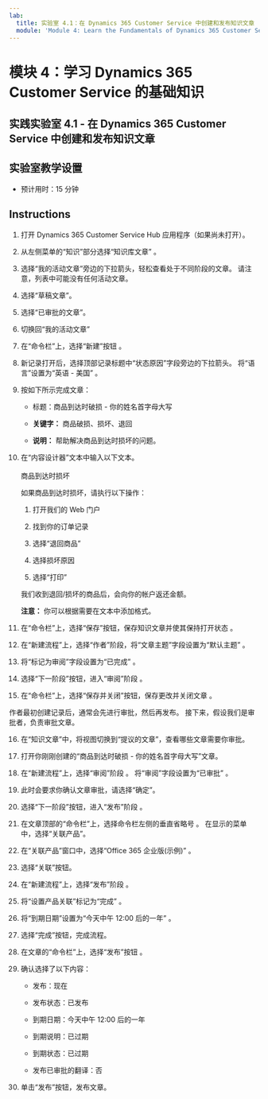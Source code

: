 ```yaml
---
lab:
  title: 实验室 4.1：在 Dynamics 365 Customer Service 中创建和发布知识文章
  module: 'Module 4: Learn the Fundamentals of Dynamics 365 Customer Service'
---
```


<a name="module-4-learn-the-fundamentals-of-dynamics-365-customer-service"></a>模块 4：学习 Dynamics 365 Customer Service 的基础知识
========================

## <a name="practice-lab-41---create-and-publish-a-knowledge-article-in-dynamics-365-customer-service"></a>实践实验室 4.1 - 在 Dynamics 365 Customer Service 中创建和发布知识文章

## <a name="lab-setup"></a>实验室教学设置

  - 预计用时：15 分钟

## <a name="instructions"></a>Instructions

1. 打开 Dynamics 365 Customer Service Hub 应用程序（如果尚未打开）。 

2. 从左侧菜单的“知识”部分选择“知识库文章” 。 

3. 选择“我的活动文章”旁边的下拉箭头，轻松查看处于不同阶段的文章。 请注意，列表中可能没有任何活动文章。

4. 选择“草稿文章”。 

5. 选择“已审批的文章”。 

6. 切换回“我的活动文章”

7. 在“命令栏”上，选择“新建”按钮 。 

8. 新记录打开后，选择顶部记录标题中“状态原因”字段旁边的下拉箭头。 将“语言”设置为“英语 - 美国” 。

9. 按如下所示完成文章：

    - 标题：商品到达时破损 - 你的姓名首字母大写

    - **关键字：** 商品破损、损坏、退回

    - **说明：** 帮助解决商品到达时损坏的问题。 

10. 在“内容设计器”文本中输入以下文本。   
‎  
‎   商品到达时损坏

    如果商品到达时损坏，请执行以下操作：

    1. 打开我们的 Web 门户

    2. 找到你的订单记录

    3. 选择“退回商品”

    4. 选择损坏原因

    5. 选择“打印”

    我们收到退回/损坏的商品后，会向你的帐户返还金额。

    **注意：** 你可以根据需要在文本中添加格式。 

11. 在“命令栏”上，选择“保存”按钮，保存知识文章并使其保持打开状态 。 

12. 在“新建流程”上，选择“作者”阶段，将“文章主题”字段设置为“默认主题”   。 

13. 将“标记为审阅”字段设置为“已完成” 。

14. 选择“下一阶段”按钮，进入“审阅”阶段 。

15. 在“命令栏”上，选择“保存并关闭”按钮，保存更改并关闭文章 。

作者最初创建记录后，通常会先进行审批，然后再发布。 接下来，假设我们是审批者，负责审批文章。 

16. 在“知识文章”中，将视图切换到“提议的文章”，查看哪些文章需要你审批。 

17. 打开你刚刚创建的“商品到达时破损 - 你的姓名首字母大写”文章。

18. 在“新建流程”上，选择“审阅”阶段 。 将“审阅”字段设置为“已审批” 。

19. 此时会要求你确认文章审批，请选择“确定”。 

20. 选择“下一阶段”按钮，进入“发布”阶段 。 

21. 在文章顶部的“命令栏”上，选择命令栏左侧的垂直省略号 。 在显示的菜单中，选择“关联产品”。 

22. 在“关联产品”窗口中，选择“Office 365 企业版(示例)” 。

23. 选择“关联”按钮。 

24. 在“新建流程”上，选择“发布”阶段 。 

25. 将“设置产品关联”标记为“完成” 。 

26. 将“到期日期”设置为“今天中午 12:00 后的一年” 。 

27. 选择“完成”按钮，完成流程。 

28. 在文章的“命令栏”上，选择“发布”按钮 。 

29. 确认选择了以下内容：

    - 发布：现在

    - 发布状态：已发布

    - 到期日期：今天中午 12:00 后的一年

    - 到期说明：已过期

    - 到期状态：已过期

    - 发布已审批的翻译：否
    
30. 单击“发布”按钮，发布文章。


